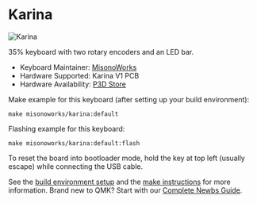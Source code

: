 # Karina

![Karina](https://i.imgur.com/dawlYEl.jpg)

35% keyboard with two rotary encoders and an LED bar.

* Keyboard Maintainer: [MisonoWorks](https://github.com/misonoworks/)
* Hardware Supported: Karina V1 PCB
* Hardware Availability: [P3D Store](https://p3dstore.com/)

Make example for this keyboard (after setting up your build environment):

    make misonoworks/karina:default

Flashing example for this keyboard:

    make misonoworks/karina:default:flash

To reset the board into bootloader mode, hold the key at top left (usually escape) while connecting the USB cable.

See the [build environment setup](https://docs.qmk.fm/#/getting_started_build_tools) and the [make instructions](https://docs.qmk.fm/#/getting_started_make_guide) for more information. Brand new to QMK? Start with our [Complete Newbs Guide](https://docs.qmk.fm/#/newbs).
